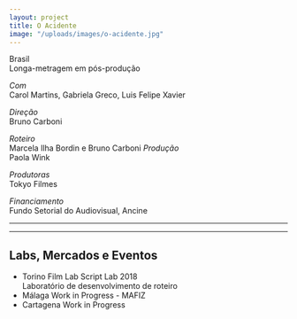 ```yaml
---
layout: project
title: O Acidente
image: "/uploads/images/o-acidente.jpg"
---
```


Brasil  
Longa-metragem em pós-produção

_Com_  
Carol Martins, Gabriela Greco, Luis Felipe Xavier

_Direção_  
Bruno Carboni

_Roteiro_  
Marcela Ilha Bordin e Bruno Carboni
_Produção_  
Paola Wink

_Produtoras_  
Tokyo Filmes 

_Financiamento_  
Fundo Setorial do Audiovisual, Ancine

***

***

## Labs, Mercados e Eventos

- Torino Film Lab Script Lab 2018  
  Laboratório de desenvolvimento de roteiro
- Málaga Work in Progress - MAFIZ
- Cartagena Work in Progress
